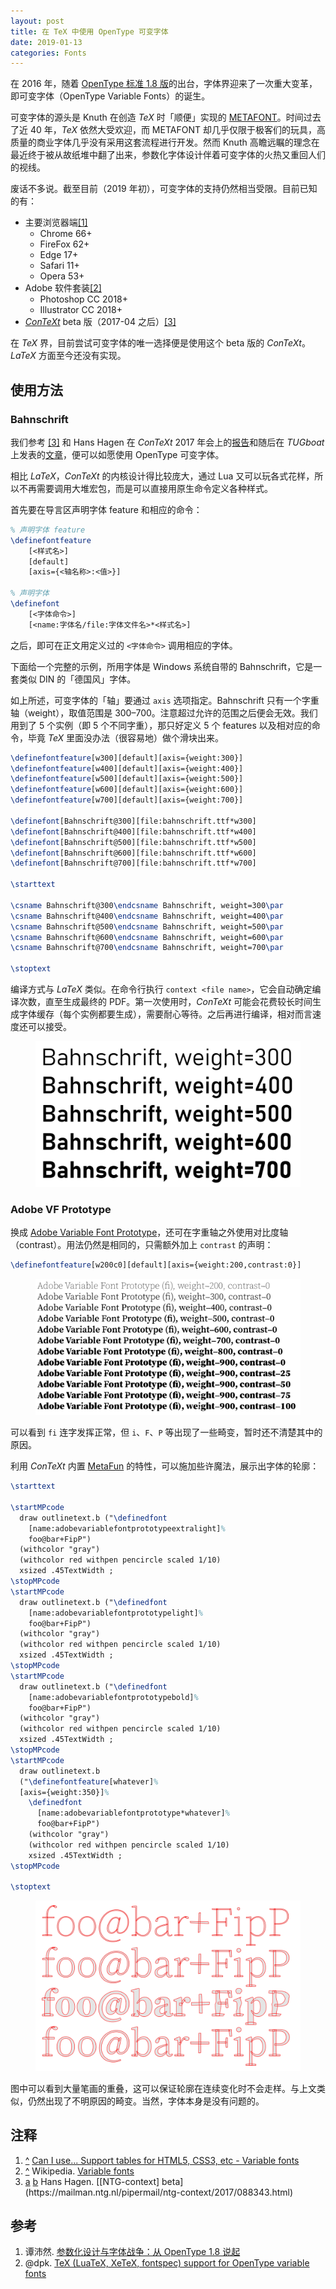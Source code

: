 ```yaml
---
layout: post
title: 在 TeX 中使用 OpenType 可变字体
date: 2019-01-13
categories: Fonts
---
```


在 2016 年，随着 [OpenType 标准 1.8 版](https://docs.microsoft.com/typography/opentype/spec)的出台，字体界迎来了一次重大变革，即可变字体（OpenType Variable Fonts）的诞生。

可变字体的源头是 Knuth 在创造 $TeX$ 时「顺便」实现的 [METAFONT](https://en.wikipedia.org/wiki/Metafont)。时间过去了近 40 年，$TeX$ 依然大受欢迎，而 METAFONT 却几乎仅限于极客们的玩具，高质量的商业字体几乎没有采用这套流程进行开发。然而 Knuth 高瞻远瞩的理念在最近终于被从故纸堆中翻了出来，参数化字体设计伴着可变字体的火热又重回人们的视线。

废话不多说。截至目前（2019 年初），可变字体的支持仍然相当受限。目前已知的有：

- 主要浏览器端<span id="fnref-can-i-use-vf" class="footnote">[[1]](#fn-can-i-use-vf)</span>
  - Chrome 66+
  - FireFox 62+
  - Edge 17+
  - Safari 11+
  - Opera 53+
- Adobe 软件套装<span id="fnref-wiki-vf" class="footnote">[[2]](#fn-wiki-vf)</span>
  - Photoshop CC 2018+
  - Illustrator CC 2018+
- [$ConTeXt$](https://wiki.contextgarden.net) beta 版（2017-04 之后）<span id="fnref-hans-context-a" class="footnote">[[3]](#fn-hans-context)</span>

在 $TeX$ 界，目前尝试可变字体的唯一选择便是使用这个 beta 版的 $ConTeXt$。$LaTeX$ 方面至今还没有实现。

## 使用方法

### Bahnschrift

我们参考 <a id="fnref-hans-context-b" href="#fn-hans-context">[3]</a> 和 Hans Hagen 在 $ConTeXt$ 2017 年会上的[报告](https://meeting.contextgarden.net/2017/talks/2017-09-12-hans-variable-fonts/variable-fonts.pdf)和随后在 *TUGboat* 上发表的[文章](https://tug.org/TUGboat/tb38-2/tb119hagen-variable.pdf)，便可以如愿使用 OpenType 可变字体。

相比 $LaTeX$，$ConTeXt$ 的内核设计得比较庞大，通过 Lua 又可以玩各式花样，所以不再需要调用大堆宏包，而是可以直接用原生命令定义各种样式。

首先要在导言区声明字体 feature 和相应的命令：

```tex
% 声明字体 feature
\definefontfeature
    [<样式名>]
    [default]
    [axis={<轴名称>:<值>}]

% 声明字体
\definefont
    [<字体命令>]
    [<name:字体名/file:字体文件名>*<样式名>]
```

之后，即可在正文用定义过的 `<字体命令>` 调用相应的字体。

下面给一个完整的示例，所用字体是 Windows 系统自带的 Bahnschrift，它是一套类似 DIN 的「德国风」字体。

如上所述，可变字体的「轴」要通过 `axis` 选项指定。Bahnschrift 只有一个字重轴（weight），取值范围是 300&ndash;700。注意超过允许的范围之后便会无效。我们用到了 5 个实例（即 5 个不同字重），那只好定义 5 个 features 以及相对应的命令，毕竟 $TeX$ 里面没办法（很容易地）做个滑块出来。

```tex
\definefontfeature[w300][default][axis={weight:300}]
\definefontfeature[w400][default][axis={weight:400}]
\definefontfeature[w500][default][axis={weight:500}]
\definefontfeature[w600][default][axis={weight:600}]
\definefontfeature[w700][default][axis={weight:700}]

\definefont[Bahnschrift@300][file:bahnschrift.ttf*w300]
\definefont[Bahnschrift@400][file:bahnschrift.ttf*w400]
\definefont[Bahnschrift@500][file:bahnschrift.ttf*w500]
\definefont[Bahnschrift@600][file:bahnschrift.ttf*w600]
\definefont[Bahnschrift@700][file:bahnschrift.ttf*w700]

\starttext

\csname Bahnschrift@300\endcsname Bahnschrift, weight=300\par
\csname Bahnschrift@400\endcsname Bahnschrift, weight=400\par
\csname Bahnschrift@500\endcsname Bahnschrift, weight=500\par
\csname Bahnschrift@600\endcsname Bahnschrift, weight=600\par
\csname Bahnschrift@700\endcsname Bahnschrift, weight=700\par

\stoptext
```

编译方式与 $LaTeX$ 类似。在命令行执行 `context <file name>`，它会自动确定编译次数，直至生成最终的 PDF。第一次使用时，$ConTeXt$ 可能会花费较长时间生成字体缓存（每个实例都要生成），需要耐心等待。之后再进行编译，相对而言速度还可以接受。

<figure>
  <img src="/images/variable-fonts/bahnschrift.png" alt="vf-bahnschrift">
</figure>

### Adobe VF Prototype

换成 [Adobe Variable Font Prototype](https://github.com/adobe-fonts/adobe-variable-font-prototype)，还可在字重轴之外使用对比度轴（contrast）。用法仍然是相同的，只需额外加上 `contrast` 的声明：

```tex
\definefontfeature[w200c0][default][axis={weight:200,contrast:0}]
```

<figure>
  <img src="/images/variable-fonts/adobe-vf-protype.png" alt="vf-adobe-vf-protype">
</figure>

可以看到 `fi` 连字发挥正常，但 `i`、`F`、`P` 等出现了一些畸变，暂时还不清楚其中的原因。

利用 $ConTeXt$ 内置 [MetaFun](https://wiki.contextgarden.net/MetaFun) 的特性，可以施加些许魔法，展示出字体的轮廓：

```tex
\starttext

\startMPcode
  draw outlinetext.b ("\definedfont
    [name:adobevariablefontprototypeextralight]%
    foo@bar+FipP")
  (withcolor "gray")
  (withcolor red withpen pencircle scaled 1/10)
  xsized .45TextWidth ;
\stopMPcode
\startMPcode
  draw outlinetext.b ("\definedfont
    [name:adobevariablefontprototypelight]%
    foo@bar+FipP")
  (withcolor "gray")
  (withcolor red withpen pencircle scaled 1/10)
  xsized .45TextWidth ;
\stopMPcode
\startMPcode
  draw outlinetext.b ("\definedfont
    [name:adobevariablefontprototypebold]%
    foo@bar+FipP")
  (withcolor "gray")
  (withcolor red withpen pencircle scaled 1/10)
  xsized .45TextWidth ;
\stopMPcode
\startMPcode
  draw outlinetext.b
  ("\definefontfeature[whatever]%
  [axis={weight:350}]%
    \definedfont
      [name:adobevariablefontprototype*whatever]%
      foo@bar+FipP")
    (withcolor "gray")
    (withcolor red withpen pencircle scaled 1/10)
    xsized .45TextWidth ;
\stopMPcode

\stoptext
```

<figure>
  <img src="/images/variable-fonts/adobe-vf-protype-mf.png" alt="vf-adobe-vf-protype-mf">
</figure>

图中可以看到大量笔画的重叠，这可以保证轮廓在连续变化时不会走样。与上文类似，仍然出现了不明原因的畸变。当然，字体本身是没有问题的。

## 注释

1. <span class="backref" id="fn-can-i-use-vf"><a href="#fnref-can-i-use-vf">^</a></span>
   [Can I use... Support tables for HTML5, CSS3, etc - Variable fonts](https://caniuse.com/#feat=variable-fonts)
1. <span class="backref" id="fn-wiki-vf"><a href="#fnref-wiki-vf">^</a></span>
   Wikipedia. [Variable fonts](https://en.wikipedia.org/wiki/Variable_fonts)
1. <span class="backref" id="fn-hans-context">
     <a href="#fnref-hans-context-a">a</a>
     <a href="#fnref-hans-context-b">b</a>
   </span>
   Hans Hagen. [[NTG-context] beta](https://mailman.ntg.nl/pipermail/ntg-context/2017/088343.html)

## 参考

1. 谭沛然. [参数化设计与字体战争：从 OpenType 1.8 说起](https://thetype.com/2016/09/10968)
1. @dpk. [TeX (LuaTeX, XeTeX, fontspec) support for OpenType variable fonts](https://tex.stackexchange.com/q/355104)
